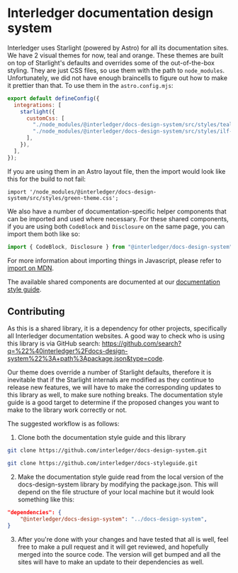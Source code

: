 # Interledger documentation design system

Interledger uses Starlight (powered by Astro) for all its documentation sites. We have 2 visual themes for now, teal and orange. These themes are built on top of Starlight's defaults and overrides some of the out-of-the-box styling. They are just CSS files, so use them with the path to `node_modules`. Unfortunately, we did not have enough braincells to figure out how to make it prettier than that. To use them in the `astro.config.mjs`:

```mjs
export default defineConfig({
  integrations: [
    starlight({
      customCss: [
        "./node_modules/@interledger/docs-design-system/src/styles/teal-theme.css",
        "./node_modules/@interledger/docs-design-system/src/styles/ilf-docs.css",
      ],
    }),
  ],
});
```

If you are using them in an Astro layout file, then the import would look like this for the build to not fail:

```
import '/node_modules/@interledger/docs-design-system/src/styles/green-theme.css';
```

We also have a number of documentation-specific helper components that can be imported and used where necessary. For these shared components, if you are using both `CodeBlock` and `Disclosure` on the same page, you can import them both like so:

```jsx
import { CodeBlock, Disclosure } from "@interledger/docs-design-system";
```

For more information about importing things in Javascript, please refer to [import on MDN](https://developer.mozilla.org/en-US/docs/Web/JavaScript/Reference/Statements/import).

The available shared components are documented at our [documentation style guide](https://interledger.tech).

## Contributing

As this is a shared library, it is a dependency for other projects, specifically all Interledger documentation websites. A good way to check who is using this library is via GitHub search: https://github.com/search?q=%22%40interledger%2Fdocs-design-system%22%3A+path%3Apackage.json&type=code.

Our theme does override a number of Starlight defaults, therefore it is inevitable that if the Starlight internals are modified as they continue to release new features, we will have to make the corresponding updates to this library as well, to make sure nothing breaks. The documentation style guide is a good target to determine if the proposed changes you want to make to the library work correctly or not.

The suggested workflow is as follows:

1. Clone both the documentation style guide and this library

```bash
git clone https://github.com/interledger/docs-design-system.git
```

```bash
git clone https://github.com/interledger/docs-styleguide.git
```

2. Make the documentation style guide read from the local version of the docs-design-system library by modifying the package.json. This will depend on the file structure of your local machine but it would look something like this:

```json
"dependencies": {
    "@interledger/docs-design-system": "../docs-design-system",
}
```

3. After you're done with your changes and have tested that all is well, feel free to make a pull request and it will get reviewed, and hopefully merged into the source code. The version will get bumped and all the sites will have to make an update to their dependencies as well.
